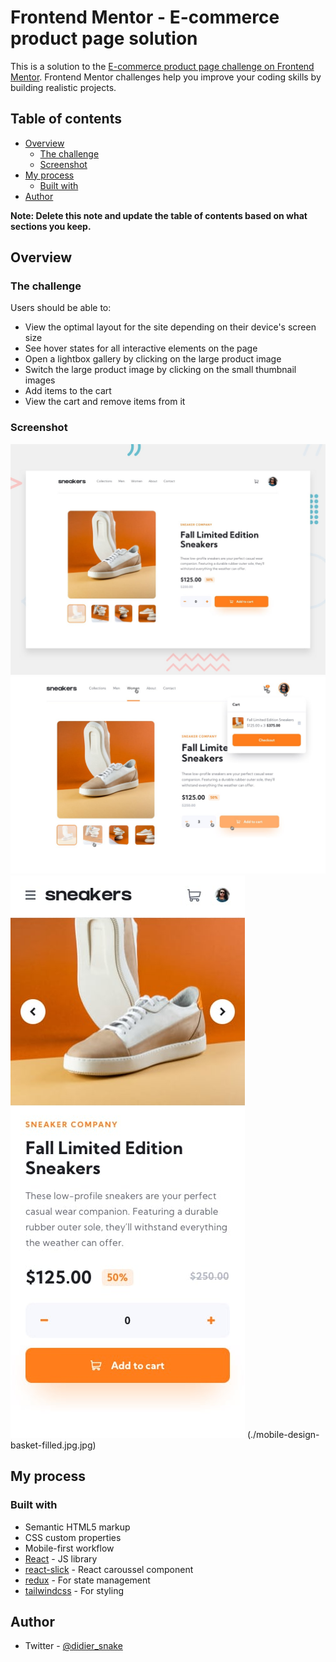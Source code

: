 # Frontend Mentor - E-commerce product page solution

This is a solution to the [E-commerce product page challenge on Frontend Mentor](https://www.frontendmentor.io/challenges/ecommerce-product-page-UPsZ9MJp6). Frontend Mentor challenges help you improve your coding skills by building realistic projects.

## Table of contents

- [Overview](#overview)
  - [The challenge](#the-challenge)
  - [Screenshot](#screenshot)
- [My process](#my-process)
  - [Built with](#built-with)
- [Author](#author)

**Note: Delete this note and update the table of contents based on what sections you keep.**

## Overview

### The challenge

Users should be able to:

- View the optimal layout for the site depending on their device's screen size
- See hover states for all interactive elements on the page
- Open a lightbox gallery by clicking on the large product image
- Switch the large product image by clicking on the small thumbnail images
- Add items to the cart
- View the cart and remove items from it

### Screenshot

![](./desktop-preview.jpg)
![](./active-states-basket-filled.jpg)
![](./mobile-design.jpg)
(./mobile-design-basket-filled.jpg.jpg)

## My process

### Built with

- Semantic HTML5 markup
- CSS custom properties
- Mobile-first workflow
- [React](https://reactjs.org/) - JS library
- [react-slick](https://react-slick.neostack.com/) - React caroussel component
- [redux](https://redux.js.org/) - For state management 
- [tailwindcss](https://tailwindcss.com/) - For styling 

## Author

- Twitter - [@didier_snake](https://www.twitter.com/didier_snake)

